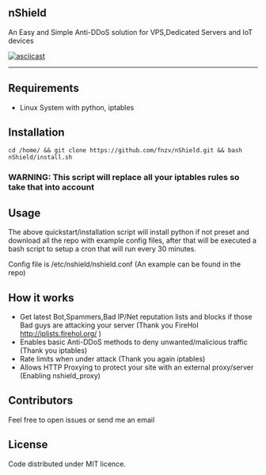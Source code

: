 ## nShield

An Easy and Simple Anti-DDoS solution for VPS,Dedicated Servers and IoT devices

[![asciicast](https://asciinema.org/a/elow8qggzb7q6durjpbxsmk6r.png)](https://asciinema.org/a/elow8qggzb7q6durjpbxsmk6r)

-----------------

## Requirements

- Linux System with python, iptables

## Installation

```cd /home/ && git clone https://github.com/fnzv/nShield.git && bash nShield/install.sh```

### WARNING: This script will replace all your iptables rules so take that into account

## Usage

The above quickstart/installation script will install python if not preset and download all the repo with example config files, after that will be executed a bash script to setup a cron that will run every 30 minutes.

 Config file is /etc/nshield/nshield.conf (An example can be found in the repo)
 

## How it works

- Get latest Bot,Spammers,Bad IP/Net reputation lists and blocks if those Bad guys are attacking your server (Thank you FireHol http://iplists.firehol.org/ )
- Enables basic Anti-DDoS methods to deny unwanted/malicious traffic (Thank you iptables)
- Rate limits when under attack (Thank you again iptables)
- Allows HTTP Proxying to protect your site with an external proxy/server (Enabling nshield_proxy)

## Contributors

Feel free to open issues or send me an email

## License

Code distributed under MIT licence.
